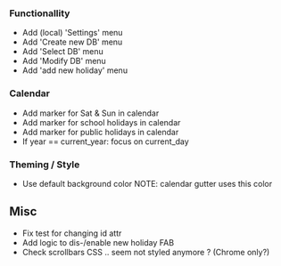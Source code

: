 ### Functionallity

- Add (local) 'Settings' menu
- Add 'Create new DB' menu
- Add 'Select DB' menu
- Add 'Modify DB' menu
- Add 'add new holiday' menu

### Calendar

- Add marker for Sat & Sun in calendar
- Add marker for school holidays in calendar
- Add marker for public holidays in calendar
- If year == current_year: focus on current_day

### Theming / Style

- Use default background color
    NOTE: calendar gutter uses this color

## Misc

- Fix test for <InfoPage/> changing id attr
- Add logic to dis-/enable new holiday FAB
- Check scrollbars CSS .. seem not styled anymore ? (Chrome only?)
